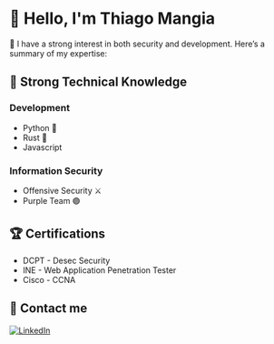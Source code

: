 # 👋 Hello, I'm Thiago Mangia

🚀 I have a strong interest in both security and development. Here’s a summary of my expertise:

## 🚀 Strong Technical Knowledge

### Development

- Python 🐍
- Rust 🦀
- Javascript

### Information Security

- Offensive Security ⚔️
- Purple Team 🟣

## 🏆 Certifications

- DCPT - Desec Security
- INE - Web Application Penetration Tester
- Cisco - CCNA

## 📩 Contact me

<p align="left">
  <a href="https://www.linkedin.com/in/thiagomangia/" target="_blank"><img alt="LinkedIn" src="https://img.shields.io/badge/LinkedIn-@thiagolmoraes-blue?style=flat&logo=linkedin"></a>
</p>
